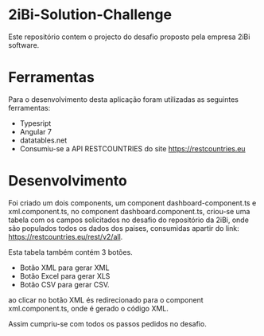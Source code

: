 # 2iBi-Solution-Challenge
Este repositório contem o projecto do desafio proposto pela empresa 2iBi software.

# Ferramentas
Para o desenvolvimento desta aplicação foram utilizadas as seguintes ferramentas:
- Typesript
- Angular 7
- datatables.net
- Consumiu-se a API RESTCOUNTRIES do site https://restcountries.eu  

# Desenvolvimento
Foi criado um dois components, um component dashboard-component.ts e xml.component.ts,
no component dashboard.component.ts, criou-se uma tabela com os campos solicitados no desafio do repositório da 2iBi,
onde são populados todos os dados dos paises, consumidas apartir do link: https://restcountries.eu/rest/v2/all.

Esta tabela também contém 3 botões. 
- Botão XML para gerar XML 
- Botão Excel para gerar XLS
- Botão CSV para gerar CSV.

ao clicar no botão XML és redirecionado para o component xml.component.ts, onde é gerado o código XML.

Assim cumpriu-se com todos os passos pedidos no desafio.
